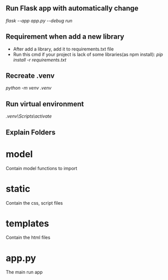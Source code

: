 ## Run Flask app with automatically change
_flask --app app.py --debug run_

## Requirement when add a new library
- After add a library, add it to requirements.txt file 
- Run this cmd if your project is lack of some libraries(as npm install):
   _pip install -r requirements.txt_
  
## Recreate .venv 
_python -m venv .venv_

## Run virtual environment
_.venv\Scripts\activate_

## Explain Folders
# model
Contain model functions to import
# static
Contain the css, script files
# templates
Contain the html files
# app.py
The main run app
